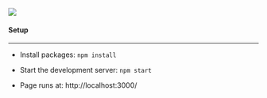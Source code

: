 ![](https://i.imgur.com/2MEDsSn.jpg)

#### Setup
------------
- Install packages: 
`npm install`

- Start the development server:
`npm start`

- Page runs at:
http://localhost:3000/


